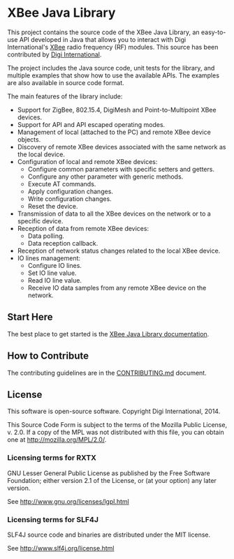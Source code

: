 XBee Java Library
=================

This project contains the source code of the XBee Java Library, an easy-to-use 
API developed in Java that allows you to interact with Digi International's
[XBee](http://www.digi.com/xbee/) radio frequency (RF) modules. This source has 
been contributed by [Digi International](http://www.digi.com).

The project includes the Java source code, unit tests for the library, and 
multiple examples that show how to use the available APIs. The examples are
also available in source code format.

The main features of the library include:

* Support for ZigBee, 802.15.4, DigiMesh and Point-to-Multipoint XBee devices.
* Support for API and API escaped operating modes.
* Management of local (attached to the PC) and remote XBee device objects.
* Discovery of remote XBee devices associated with the same network as the 
local device.
* Configuration of local and remote XBee devices:
  * Configure common parameters with specific setters and getters.
  * Configure any other parameter with generic methods.
  * Execute AT commands.
  * Apply configuration changes.
  * Write configuration changes.
  * Reset the device.
* Transmission of data to all the XBee devices on the network or to a specific 
device.
* Reception of data from remote XBee devices:
  * Data polling.
  * Data reception callback.
* Reception of network status changes related to the local XBee device.
* IO lines management:
  * Configure IO lines.
  * Set IO line value.
  * Read IO line value.
  * Receive IO data samples from any remote XBee device on the network.


Start Here
----------
The best place to get started is the 
[XBee Java Library documentation](http://docs.digi.com/display/XBJLIB).


How to Contribute
-----------------
The contributing guidelines are in the 
[CONTRIBUTING.md](https://github.com/digidotcom/XBeeJavaLibrary/blob/master/CONTRIBUTING.md) 
document.


License
-------
This software is open-source software. Copyright Digi International, 2014. 

This Source Code Form is subject to the terms of the Mozilla Public
License, v. 2.0. If a copy of the MPL was not distributed with this file,
you can obtain one at http://mozilla.org/MPL/2.0/.

### Licensing terms for RXTX

GNU Lesser General Public License as published by the Free Software Foundation; 
either version 2.1 of the License, or (at your option) any later version.

See http://www.gnu.org/licenses/lgpl.html

### Licensing terms for SLF4J

SLF4J source code and binaries are distributed under the MIT license.

See http://www.slf4j.org/license.html

